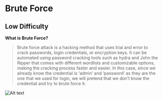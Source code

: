 # Brute Force
## Low Difficulty
**What is Brute Force?**
> Brute force attack is a hacking method that uses trial and error to crack passwords, login credentials, or encryption keys. It can be automated using password cracking tools such as hydra and John the Ripper that comes with different wordlists and customizable options, making the cracking process faster and easier. In this case, since we already know the credential is ‘admin’ and ‘password’ as they are the one that we used for login, we will pretend that we don’t know the credential and try to brute force it.

![Alt text](./Screenshot1.png)
